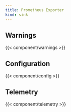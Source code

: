 ```yaml
---
title: Prometheus Exporter
kind: sink
---
```


## Warnings

{{< component/warnings >}}

## Configuration

{{< component/config >}}

## Telemetry

{{< component/telemetry >}}
